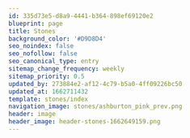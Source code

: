 ```yaml
---
id: 335d73e5-d8a9-4441-b364-898ef69120e2
blueprint: page
title: Stones
background_color: '#D9D8D4'
seo_noindex: false
seo_nofollow: false
seo_canonical_type: entry
sitemap_change_frequency: weekly
sitemap_priority: 0.5
updated_by: 273884e2-af12-4c79-b5a0-4ff09226bc50
updated_at: 1662711432
template: stones/index
navigation_image: stones/ashburton_pink_prev.png
header: image
header_image: header-stones-1662649159.png
---
```

